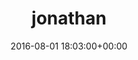 ---
title:		"jonathan"
type:		"upload"
description:		"TBC"
date:		"2016-08-01 18:03:00+00:00"
album:		"people"
filename:		"jonathan.md"
series:		""
cl_public_id:		"people/jonathan"
cl_version:		1497005446
format:		"tiff"
bytes:		2554920
width:		961
height:		1440
exposure_mode:		"Auto"
program:		"Aperture-priority AE"
aperture:		"2.8"
focal_length:		"24.0 mm"
iso:		"640"
shutter_speed:		"1/4000"
metering:		"Multi-segment"
flash:		"Off, Did not fire"
white_balance:		"As Shot"
colour_temp:		"4650"
has_crop:		"false"
orientation:		"Horizontal (normal)"
camera_model:		"NIKON D800"
lens_info:		"24-70mm f/2.8"
artist:		"No artist info"
x_resolution:		"300"
y_resolution:		"300"
---